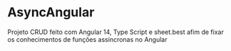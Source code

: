 # AsyncAngular

Projeto CRUD feito com Angular 14, Type  Script e sheet.best afim de fixar os conhecimentos de funções assincronas no Angular